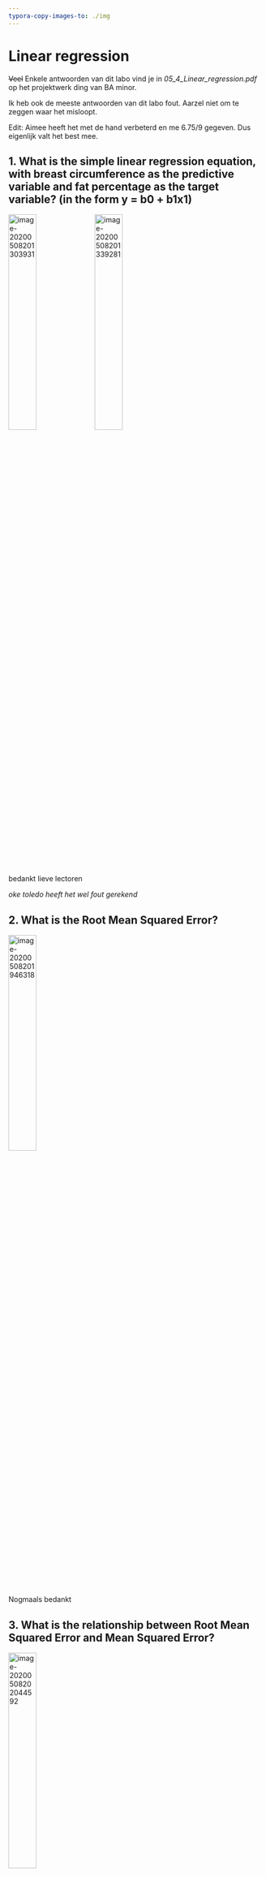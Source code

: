 ```yaml
---
typora-copy-images-to: ./img
---
```


# Linear regression 

~~Veel~~ Enkele antwoorden van dit labo vind je in *05_4_Linear_regression.pdf* op het projektwerk ding van BA minor.

Ik heb ook de meeste antwoorden van dit labo fout. Aarzel niet om te zeggen waar het misloopt.

Edit: Aimee heeft het met de hand verbeterd en me 6.75/9 gegeven. Dus eigenlijk valt het best mee.

## 1. What is the simple linear regression equation, with breast circumference as the predictive variable and fat percentage as the target variable? (in the form y = b0 + b1x1)

<img src="img/image-20200508201303931.png" alt="image-20200508201303931" width=" 33%;" />

<img src="img/image-20200508201339281.png" alt="image-20200508201339281" width=" 33%;" />

bedankt lieve lectoren

*oke toledo heeft het wel fout gerekend*



## 2. What is the Root Mean Squared Error?

<img src="img/image-20200508201946318.png" alt="image-20200508201946318" width=" 33%;" />

Nogmaals bedankt

## 3. What is the relationship between Root Mean Squared Error and Mean Squared Error?

<img src="img/image-20200508202044592.png" alt="image-20200508202044592" width="33%;" />

Dankjewel

## 4. Build a Multiple Linear Regression model using all the variables. What is the intercept?

Frick :rage: , de pdf eindigde bij het vorige. Moet ik nu echt zelf nadenken?

Oke, in oefening 1 gebruikten ze maar 2 kolommen, selecteer ze nu gewoon allemaal in je *select columns* widget. Als je dan de workflow van oefening 1 na hebt gemaakt moet het wel lukken.

Dit kreeg ik:

<img src="img/image-20200508214956876.png" alt="image-20200508214956876" width=" 33%;" />

Dit zou je ook normaal moeten helpen met de volgende 8 vragen.



## 13. What is the RSME for the multiple linear regression using all variables?

Ik verondestel dat ze RMSE bedoelt. (ik hoop dat ik niet iets heb gemist en er ook een RSME bestaat...)

Hier moet je denk ik het python script gebruiken dat ze in de slides tonen. Effe opzoeken...

<img src="img/image-20200508215851879.png" alt="image-20200508215851879" width=" 50%;" />

Bedankt Thomas. Als iemand weet wie Thomas is en hem kan contacteren geef ik jou en Thomas een MartiPoint :moneybag:

Vergeet niet te restarten als je de addon hebt geïnstalleerd.



:rage: je hebt het script toch niet nodig zo te zien.

<img src="img/image-20200508220746127.png" alt="image-20200508220746127" width="50%;" />

Doe gewoon dit, maar dan met alle columns geselecteerd.



## 14. Which coefficients do you keep in your model after removing those with highest p-values?

Okeeej hier moeten we het python script gebruiken.

<img src="img/image-20200508223348981.png" alt="image-20200508223348981" width="50%;" />

<img src="img/image-20200508223404958.png" alt="image-20200508223404958" width="50%;" />

Thomas ftw

Anders geeft die een error voor de missing values.

```
Running script:
(ContinuousVariable(name='age', number_of_decimals=0), ContinuousVariable(name='neck_circumference', number_of_decimals=1), ContinuousVariable(name='breast_circumference', number_of_decimals=1), ContinuousVariable(name='hip_circumference', number_of_decimals=1), ContinuousVariable(name='knee_circumfernce', number_of_decimals=1), ContinuousVariable(name='fist_circumference', number_of_decimals=1), ContinuousVariable(name='weight', number_of_decimals=1), ContinuousVariable(name='length', number_of_decimals=1))
percentage_fat
[20.4 12.4 22.2 30.7 26.7 11.5  6.6  8.6  7.1 19.3 22.1 24.5  6.  30.4
 12.9 14.8 25.5 29.  27.3  3.7 29.3 19.1 20.1 24.3 29.9  5.6 28.   7.8
  5.7 14.7 28.7 32.3 23.3 14.6  7.9 21.3 16.5 17.7  9.9  9.4 27.9 17.8
 19.7 23.6 15.9 22.9 22.   8.8 25.3 34.5 24.4 12.5 13.6 25.3 18.3  6.3
 15.  31.2 16.5  9.4 18.6 10.  18.1 14.9 17.4 19.2 11.  28.  12.1 24.8
 18.5 25.2 13.9 22.2 29.9 27.  11.9 20.8 26.8  8.3 19.2 31.5 20.4 10.1
 18.7 13.8 23.6 27.2 19.5 25.2 11.8 21.2 24.2  8.8  7.7 12.4 17.7 17.4
  3.  22.3  6.3 11.3 10.3 12.2 21.5 32.  16.7 26.7 31.4  5.3 22.9 32.6
 22.5 35.  22.4  6.1 10.4 18.8 13.6 20.1 14.9 16.1 26.6  8.5 23.1 26.
 20.3 21.2 28.4 25.8 21.8  9.4 20.8 30.2  3.7 21.  20.9 13.8 21.3 14.2
 16.9 24.9 32.3 29.4 18.1 14.9 15.2  8.5 10.9 21.5]
                            OLS Regression Results                            
==============================================================================
Dep. Variable:                      y   R-squared:                       0.666
Model:                            OLS   Adj. R-squared:                  0.646
Method:                 Least Squares   F-statistic:                     34.34
Date:                Fri, 08 May 2020   Prob (F-statistic):           2.66e-29
Time:                        22:35:53   Log-Likelihood:                -430.36
No. Observations:                 147   AIC:                             878.7
Df Residuals:                     138   BIC:                             905.6
Df Model:                           8                                         
Covariance Type:            nonrobust                                         
==============================================================================
                 coef    std err          t      P>|t|      [0.025      0.975]
------------------------------------------------------------------------------
const        132.0822     34.496      3.829      0.000      63.873     200.292
x1             0.2446      0.037      6.664      0.000       0.172       0.317
x2            -0.6378      0.361     -1.765      0.080      -1.352       0.077
x3            -0.0641      0.164     -0.391      0.696      -0.388       0.260
x4            -0.0191      0.196     -0.097      0.923      -0.407       0.369
x5            -0.2843      0.331     -0.860      0.392      -0.938       0.370
x6            -3.5790      0.747     -4.791      0.000      -5.056      -2.102
x7             0.8799      0.202      4.352      0.000       0.480       1.280
x8            -0.4842      0.102     -4.767      0.000      -0.685      -0.283
==============================================================================
Omnibus:                        1.120   Durbin-Watson:                   1.997
Prob(Omnibus):                  0.571   Jarque-Bera (JB):                1.162
Skew:                           0.124   Prob(JB):                        0.559
Kurtosis:                       2.642   Cond. No.                     2.28e+04
==============================================================================

Warnings:
[1] Standard Errors assume that the covariance matrix of the errors is correctly specified.
[2] The condition number is large, 2.28e+04. This might indicate that there are
strong multicollinearity or other numerical problems.
```

x1 = age, P>|t| 0.000 

x2 = neck_circumference P>|t| 0.080 

x3 = breast_circumference P>|t| 0.696

x4 = hip_circumference P>|t|  0.923  

x5 = knee_circumfernce P>|t| 0.392

x6 = fist_circumference P>|t| 0.000

x7 = weight P>|t| 0.000

x8 = Length P>|t| 0.000

*klopt dit?*

We zullen alles groter dan 0 dan maar yeeten voor deze vraag.



## 15. What is the RMSE of the resulting multiple linear regression?

<img src="img/image-20200508224906929.png" alt="image-20200508224906929" width=" 33%;" />

*Vorige vraag*

## 16. True or False: Fat percentage appears to follow a normal distribution.

Ik weet dat het true is. Ik weet niet waarom. Help. Me.

Bedankt Jonas:

<img src="https://media.discordapp.net/attachments/712660212212957204/719150871962714162/distro.png" alt="img" width="60%;" />

